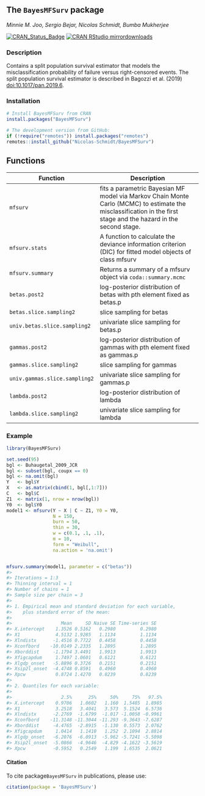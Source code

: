 
<!-- README.md is generated from README.Rmd. Please edit that file -->

## The `BayesMFSurv` package

*Minnie M. Joo, Sergio Bejar, Nicolas Schmidt, Bumba
Mukherjee*

<!-- badges: start -->

[![CRAN\_Status\_Badge](https://www.r-pkg.org/badges/version/BayesMFSurv)](https://cran.r-project.org/package=BayesMFSurv)
[![CRAN RStudio
mirrordownloads](https://cranlogs.r-pkg.org/badges/BayesMFSurv?color=brightgreen)](https://www.r-pkg.org/pkg/BayesMFSurv)
<!-- badges: end -->

### Description

Contains a split population survival estimator that models the
misclassification probability of failure versus right-censored events.
The split population survival estimator is described in Bagozzi et
al. (2019) <doi:10.1017/pan.2019.6>.

### Installation

``` r
# Install BayesMFSurv from CRAN
install.packages("BayesMFSurv")

# The development version from GitHub:
if (!require("remotes")) install.packages("remotes")
remotes::install_github("Nicolas-Schmidt/BayesMFSurv")
```

## Functions

| Function                      | Description                                                                                                                                                      |
| ----------------------------- | ---------------------------------------------------------------------------------------------------------------------------------------------------------------- |
| `mfsurv`                      | fits a parametric Bayesian MF model via Markov Chain Monte Carlo (MCMC) to estimate the misclassification in the first stage and the hazard in the second stage. |
| `mfsurv.stats`                | A function to calculate the deviance information criterion (DIC) for fitted model objects of class mfsurv                                                        |
| `mfsurv.summary`              | Returns a summary of a mfsurv object via `coda::summary.mcmc`                                                                                                    |
| `betas.post2`                 | log-posterior distribution of betas with pth element fixed as betas.p                                                                                            |
| `betas.slice.sampling2`       | slice sampling for betas                                                                                                                                         |
| `univ.betas.slice.sampling2`  | univariate slice sampling for betas.p                                                                                                                            |
| `gammas.post2`                | log-posterior distribution of gammas with pth element fixed as gammas.p                                                                                          |
| `gammas.slice.sampling2`      | slice sampling for gammas                                                                                                                                        |
| `univ.gammas.slice.sampling2` | univariate slice sampling for gammas.p                                                                                                                           |
| `lambda.post2`                | log-posterior distribution of lambda                                                                                                                             |
| `lambda.slice.sampling2`      | univariate slice sampling for lambda                                                                                                                             |

### Example

``` r
library(BayesMFSurv)

set.seed(95)
bgl <- Buhaugetal_2009_JCR
bgl <- subset(bgl, coupx == 0)
bgl <- na.omit(bgl)
Y   <- bgl$Y
X   <- as.matrix(cbind(1, bgl[,1:7]))
C   <- bgl$C
Z1  <- matrix(1, nrow = nrow(bgl))
Y0  <- bgl$Y0
model1 <- mfsurv(Y ~ X | C ~ Z1, Y0 = Y0,
                 N = 150,
                 burn = 50,
                 thin = 30,
                 w = c(0.1, .1, .1),
                 m = 10,
                 form = "Weibull",
                 na.action = 'na.omit')


mfsurv.summary(model1, parameter = c("betas"))
#> 
#> Iterations = 1:3
#> Thinning interval = 1 
#> Number of chains = 1 
#> Sample size per chain = 3 
#> 
#> 1. Empirical mean and standard deviation for each variable,
#>    plus standard error of the mean:
#> 
#>                  Mean     SD Naive SE Time-series SE
#> X.intercept    1.3526 0.5162   0.2980         0.2980
#> X1             4.5132 1.9285   1.1134         1.1134
#> Xlndistx      -1.4516 0.7722   0.4458         0.4458
#> Xconfbord    -10.0149 2.2335   1.2895         1.2895
#> Xborddist     -1.1794 3.4491   1.9913         1.9913
#> Xfigcapdum     1.7497 1.0601   0.6121         0.6121
#> Xlgdp_onset   -5.8896 0.3726   0.2151         0.2151
#> Xsip2l_onset  -4.4748 0.8591   0.4960         0.4960
#> Xpcw           0.8724 1.4270   0.8239         0.8239
#> 
#> 2. Quantiles for each variable:
#> 
#>                  2.5%      25%     50%     75%   97.5%
#> X.intercept    0.9706   1.0602   1.160  1.5485  1.8985
#> X1             3.2518   3.4041   3.573  5.1524  6.5736
#> Xlndistx      -2.2769  -1.6799  -1.017 -1.0058 -0.9961
#> Xconfbord    -11.3148 -11.3044 -11.293 -9.3643 -7.6287
#> Xborddist     -4.4765  -2.8915  -1.130  0.5573  2.0762
#> Xfigcapdum     1.0414   1.1410   1.252  2.1094  2.8814
#> Xlgdp_onset   -6.2076  -6.0913  -5.962 -5.7241 -5.5098
#> Xsip2l_onset  -5.0866  -4.9646  -4.829 -4.1622 -3.5619
#> Xpcw          -0.5952   0.2549   1.199  1.6535  2.0621
```

#### Citation

To cite package`BayesMFSurv` in publications, please use:

``` r
citation(package = 'BayesMFSurv')
```

